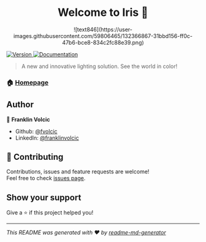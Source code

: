 <h1 align="center">Welcome to Iris 👋</h1>

<p align="center">
![text846](https://user-images.githubusercontent.com/59806465/132366867-31bbd156-ff0c-47b6-bce8-834c2fc88e39.png)
</p>

<p>
  <a href="https://www.npmjs.com/package/Iris" target="_blank">
    <img alt="Version" src="https://img.shields.io/npm/v/Iris.svg">
  </a>
  <a href="https://fvolcic.github.io/index.html" target="_blank">
    <img alt="Documentation" src="https://img.shields.io/badge/documentation-yes-brightgreen.svg" />
  </a>
</p>

> A new and innovative lighting solution. See the world in color!

### 🏠 [Homepage](https://github.com/Iris)

## Author

👤 **Franklin Volcic**

* Github: [@fvolcic](https://github.com/fvolcic)
* LinkedIn: [@franklinvolcic](https://linkedin.com/in/franklinvolcic)

## 🤝 Contributing

Contributions, issues and feature requests are welcome!<br />Feel free to check [issues page](https://github.com/fvolcic/Iris/issues). 

## Show your support

Give a ⭐️ if this project helped you!

***
_This README was generated with ❤️ by [readme-md-generator](https://github.com/kefranabg/readme-md-generator)_
